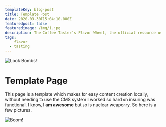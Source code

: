 ```yaml
---
templateKey: blog-post
title: Template Post
date: 2020-03-30T15:04:10.000Z
featuredpost: false
featuredimage: /img/1.jpg
description: The Coffee Taster’s Flavor Wheel, the official resource used by coffee tasters, has been revised for the first time this year.
tags:
  - flavor
  - tasting
---
```


![Look Bombs!](/img/1.jpg)

# Template Page

This page is a template which makes for easy content creation locally, without needing to use the CMS system I worked 
so hard on insuring was functional. I know, **I am awesome** but so is nuclear weaponry. So here is a few pictures.

![Boom!](/img/8.jpg)